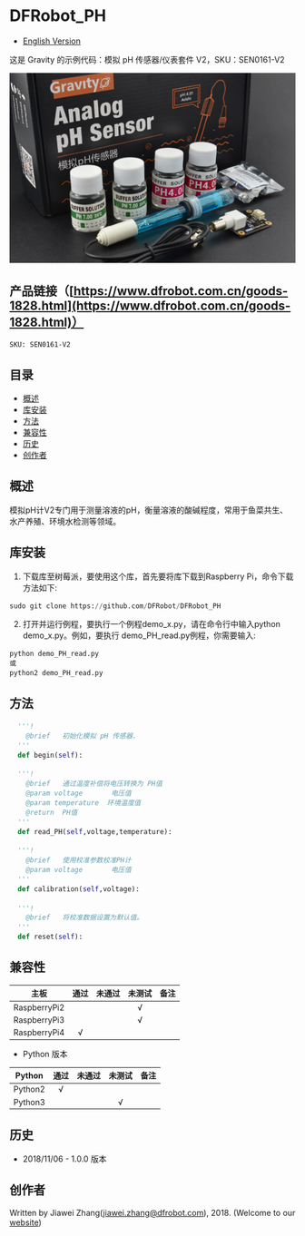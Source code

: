 # DFRobot_PH

- [English Version](./README.md)

这是 Gravity 的示例代码：模拟 pH 传感器/仪表套件 V2，SKU：SEN0161-V2

![产品效果图](../../resources/images/SEN0161-V2.png)


## 产品链接（[https://www.dfrobot.com.cn/goods-1828.html](https://www.dfrobot.com.cn/goods-1828.html)）
    SKU: SEN0161-V2
   
## 目录

* [概述](#概述)
* [库安装](#库安装)
* [方法](#方法)
* [兼容性](#兼容性)
* [历史](#历史)
* [创作者](#创作者)

## 概述

模拟pH计V2专门用于测量溶液的pH，衡量溶液的酸碱程度，常用于鱼菜共生、水产养殖、环境水检测等领域。

## 库安装
1. 下载库至树莓派，要使用这个库，首先要将库下载到Raspberry Pi，命令下载方法如下:<br>
```python
sudo git clone https://github.com/DFRobot/DFRobot_PH
```
2. 打开并运行例程，要执行一个例程demo_x.py，请在命令行中输入python demo_x.py。例如，要执行 demo_PH_read.py例程，你需要输入:<br>

```python
python demo_PH_read.py 
或 
python2 demo_PH_read.py 
```

## 方法

```python
  '''!
    @brief   初始化模拟 pH 传感器.
  '''
  def begin(self):
		
  '''!
    @brief   通过温度补偿将电压转换为 PH值
    @param voltage       电压值
    @param temperature  环境温度值
    @return  PH值
  '''
  def read_PH(self,voltage,temperature):

  '''!
    @brief   使用校准参数校准PH计
    @param voltage       电压值
  '''
  def calibration(self,voltage):

  '''!
    @brief   将校准数据设置为默认值。
  '''	
  def reset(self):
```

## 兼容性

| 主板         | 通过 | 未通过 | 未测试 | 备注 |
| ------------ | :--: | :----: | :----: | :--: |
| RaspberryPi2 |      |        |   √    |      |
| RaspberryPi3 |      |        |   √    |      |
| RaspberryPi4 |  √   |        |        |      |

* Python 版本

| Python  | 通过 | 未通过 | 未测试 | 备注 |
| ------- | :--: | :----: | :----: | ---- |
| Python2 |  √   |        |        |      |
| Python3 |      |        |   √    |      |

## 历史

- 2018/11/06 - 1.0.0 版本

## 创作者

Written by Jiawei Zhang(jiawei.zhang@dfrobot.com), 2018. (Welcome to our [website](https://www.dfrobot.com/))






